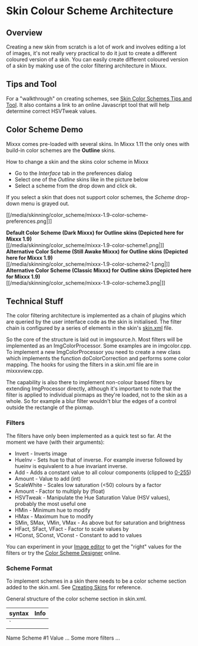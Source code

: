# Skin Colour Scheme Architecture

## Overview

Creating a new skin from scratch is a lot of work and involves editing a
lot of images, it's not really very practical to do it just to create a
different coloured version of a skin. You can easily create different
coloured version of a skin by making use of the color filtering
architecture in Mixxx.

## Tips and Tool

For a "walkthrough" on creating schemes, see [Skin Color Schemes Tips
and Tool](Skin%20Color%20Schemes%20Tips%20and%20Tool). It also contains
a link to an online Javascript tool that will help determine correct
HSVTweak values.

## Color Scheme Demo

Mixxx comes pre-loaded with several skins. In Mixxx 1.11 the only ones
with build-in color schemes are the **Outline** skins.

How to change a skin and the skins color scheme in Mixxx

  - Go to the *Interface* tab in the preferences dialog
  - Select one of the *Outline* skins like in the picture below 
  - Select a scheme from the drop down and click ok.

If you select a skin that does not support color schemes, the *Scheme*
drop-down menu is grayed out.

[[/media/skinning/color_scheme/mixxx-1.9-color-scheme-preferences.png|]]

**Default Color Scheme (Dark Mixxx) for Outline skins (Depicted here for
Mixxx 1.9)**  
[[/media/skinning/color_scheme/mixxx-1.9-color-scheme1.png|]]  
**Alternative Color Scheme (Still Awake Mixxx) for Outline skins
(Depicted here for Mixxx 1.9)**  
[[/media/skinning/color_scheme/mixxx-1.9-color-scheme2-1.png|]]  
**Alternative Color Scheme (Classic Mixxx) for Outline skins (Depicted
here for Mixxx 1.9)**  
[[/media/skinning/color_scheme/mixxx-1.9-color-scheme3.png|]]

## Technical Stuff

The color filtering architecture is implemented as a chain of plugins
which are queried by the user interface code as the skin is initialised.
The filter chain is configured by a series of elements in the skin's
[skin.xml](creating_skins#skinxml_in-depth_reviews) file.

So the core of the structure is laid out in imgsource.h. Most filters
will be implemented as an ImgColorProcessor. Some examples are in
imgcolor.cpp. To implement a new ImgColorProcessor you need to create a
new class which implements the function doColorCorrection and performs
some color mapping. The hooks for using the filters in a skin.xml file
are in mixxxview.cpp.

The capability is also there to implement non-colour based filters by
extending ImgProcessor directly, although it's important to note that
the filter is applied to individual pixmaps as they're loaded, not to
the skin as a whole. So for example a blur filter wouldn't blur the
edges of a control outside the rectangle of the pixmap.

### Filters

The filters have only been implemented as a quick test so far. At the
moment we have (with their arguments):

  - Invert - Inverts image
  - HueInv - Sets hue to that of inverse. For example inverse followed
    by hueinv is equivalent to a hue invariant inverse.
  - Add - Adds a constant value to all colour components (clipped to
    [0-255](0-255))
  - Amount - Value to add (int)
  - ScaleWhite - Scales low saturation (\<50) colours by a factor
  - Amount - Factor to multiply by (float)
  - HSVTweak - Manipulate the Hue Saturation Value (HSV values),
    probably the most useful one
  - HMin - Minimum hue to modify
  - HMax - Maximum hue to modify
  - SMin, SMax, VMin, VMax - As above but for saturation and brightness
  - HFact, SFact, VFact - Factor to scale values by
  - HConst, SConst, VConst - Constant to add to values

You can experiment in your [Image editor](creating_skins#tools) to get
the "right" values for the filters or try the [Color Scheme
Designer](http://colorschemedesigner.com/) online.

### Scheme Format

To implement schemes in a skin there needs to be a color scheme section
added to the skin.xml. See [Creating
Skins](creating_skins#skinxml_in-depth_reviews) for reference.

General structure of the color scheme section in skin.xml.

| syntax                                                                                                                                                                                                                                              | Info                                                                                                                                                                                                                                                                                                                                          |
| --------------------------------------------------------------------------------------------------------------------------------------------------------------------------------------------------------------------------------------------------- | --------------------------------------------------------------------------------------------------------------------------------------------------------------------------------------------------------------------------------------------------------------------------------------------------------------------------------------------- |
| `<Schemes>
  <Scheme>
   <Name>Name Scheme #1</Name>
   <Filters>
    <Add>
     <Amount>Value</Amount>
    </Add>
    ... Some more filters ...
   </Filters>
   <Style src="skin:dark.qss"/>
  </Scheme>
  ... Some more schemes ...
</Schemes>
` | `General color scheme opening tag so Mixxx "know"
Opening tag for scheme #1
Naming tag for scheme #1, name will be displayed in Mixxx preferences
Opening tag for filters

Filter Value

optional: add even more filters
Closing tag for filters
Closing tag for scheme #1
optional: add even more schemes 
General color scheme closing tag` |

### Scheme in-depth

In this section all elements and the values of their keys are explained
on the example of **Outline**\`s skin.xml. So open up the skin.xml with
your favorite [text editor](creating_skins#tools) and get started

|                                                                                                                                                                                                                                                                                                                                                                                                                                                                                                                                                                                                                                                                                                                                                                                                                                                                                                                                                                                                                                                                                                                                                                                                                              |  |                                                                                                                                                                                                                                                                                                                                                                                                                                                                                                                                                                                                                                                                                                                                                                                                                                                                                                                                                                                                                                                                                                                                                                                                                                                                                                                                                                                                             |
| ---------------------------------------------------------------------------------------------------------------------------------------------------------------------------------------------------------------------------------------------------------------------------------------------------------------------------------------------------------------------------------------------------------------------------------------------------------------------------------------------------------------------------------------------------------------------------------------------------------------------------------------------------------------------------------------------------------------------------------------------------------------------------------------------------------------------------------------------------------------------------------------------------------------------------------------------------------------------------------------------------------------------------------------------------------------------------------------------------------------------------------------------------------------------------------------------------------------------------- |  | ----------------------------------------------------------------------------------------------------------------------------------------------------------------------------------------------------------------------------------------------------------------------------------------------------------------------------------------------------------------------------------------------------------------------------------------------------------------------------------------------------------------------------------------------------------------------------------------------------------------------------------------------------------------------------------------------------------------------------------------------------------------------------------------------------------------------------------------------------------------------------------------------------------------------------------------------------------------------------------------------------------------------------------------------------------------------------------------------------------------------------------------------------------------------------------------------------------------------------------------------------------------------------------------------------------------------------------------------------------------------------------------------------------- |
| `<Schemes>
    <Scheme>
    <Name>11pm (Dark Mixxx)</Name>
    <Filters>
        <Invert/>
        <HueInv/>
        <Add>
            <Amount>50</Amount>
        </Add>
        <ScaleWhite>
            <Amount>1.5</Amount>
        </ScaleWhite>
        <Add>
            <Amount>-50</Amount>
        </Add>
    </Filters>
    </Scheme>
    
    <Scheme>
    <Name>5pm (Classic Mixxx)</Name>
    <Filters/>
    </Scheme>
    
    <Scheme>
    <Name>8pm (Summer Sunset Mixxx)</Name>
    <Filters>
        <HSVTweak>
            <SMin>100</SMin>
            <VFact>0.7</VFact>
            <HFact>0.3</HFact>
        </HSVTweak>
        <HSVTweak>
            <SMax>50</SMax>
            <HFact>0</HFact>
            <HConst>50</HConst>
            <SConst>120</SConst>
            <VConst>-10</VConst>
        </HSVTweak>
    </Filters>
    </Scheme>
    
    <Scheme>
    <Name>3am (Still Awake Mixxx)</Name>
    <Filters>
        <Invert/>
        <Add>
            <Amount>50</Amount>
        </Add>
        <ScaleWhite>
            <Amount>1.5</Amount>
        </ScaleWhite>
        <Add>
            <Amount>-50</Amount>
        </Add>
    </Filters>
    </Scheme>
</Schemes>
` |  | `General color scheme opening tag so Mixxx "know" the skin supports color schemes
Opening tag for default scheme (scheme #1) 
Scheme Name "11pm (Dark Mixxx)" to be displayed in Mixxx preferences
Opening tag for the schemes filters
Invert filter, inverts the skins original images (i.e. white to black)
Hue Invert Filter, sets hue to that of the inverted images




Look at the "Filters" section for the specific filters and their arguments




Closing tag for the schemes filters
Closing tag for default scheme (scheme #1)

Opening tag for scheme #2
Scheme Name "5pm (Classic Mixxx)" to be displayed in Mixxx preferences
blank filter,the skins original images too be shown
Closing tag for scheme #2

Opening tag for scheme #3) 
Scheme Name "8pm (Summer Sunset Mixxx" to be displayed in Mixxx preferences
Opening tag for the schemes filters






Look at the "Filters" section for the specific filters and their arguments





Closing tag for the schemes filters
Closing tag for scheme #3

Opening tag for scheme #4 
Scheme Name "3am (Still Awake Mixxx)" to be displayed in Mixxx preferences
Opening tag for the schemes filters
Invert filter, inverts the skins original images




Look at the "Filters" section for the specific filters and their arguments




Closing tag for the schemes filters
Closing tag for scheme #4
General color scheme closing tag
` |
